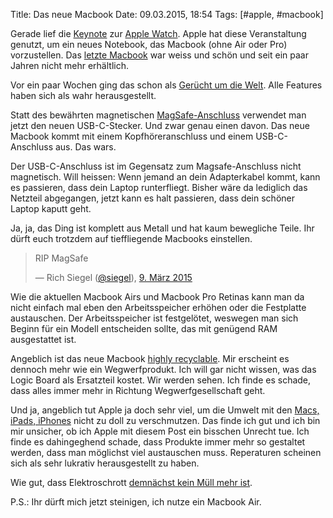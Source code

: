 Title: Das neue Macbook
Date: 09.03.2015, 18:54
Tags: [#apple, #macbook]

Gerade lief die [Keynote](http://www.apple.com/live/2015-mar-event/) zur [Apple Watch](https://de.wikipedia.org/wiki/Apple_Watch). Apple hat diese Veranstaltung genutzt, um ein neues Notebook, das Macbook (ohne Air oder Pro) vorzustellen. Das [letzte Macbook](https://de.wikipedia.org/wiki/MacBook) war weiss und schön und seit ein paar Jahren nicht mehr erhältlich.

Vor ein paar Wochen ging das schon als [Gerücht um die Welt](http://www.macrumors.com/roundup/retina-macbook-air/). Alle Features haben sich als wahr herausgestellt.

Statt des bewährten magnetischen [MagSafe-Anschluss](https://de.wikipedia.org/wiki/MagSafe) verwendet man jetzt den neuen USB-C-Stecker. Und zwar genau einen davon. Das neue Macbook kommt mit einem Kopfhöreranschluss und einem USB-C-Anschluss aus. Das wars.

Der USB-C-Anschluss ist im Gegensatz zum Magsafe-Anschluss nicht magnetisch. Will heissen: Wenn jemand an dein Adapterkabel kommt, kann es passieren, dass dein Laptop runterfliegt. Bisher wäre da lediglich das Netzteil abgegangen, jetzt kann es halt passieren, dass dein schöner Laptop kaputt geht.

Ja, ja, das Ding ist komplett aus Metall und hat kaum bewegliche Teile. Ihr dürft euch trotzdem auf tieffliegende Macbooks einstellen.

> RIP MagSafe
>
> — Rich Siegel ([@siegel](https://twitter.com/siegel/)), [9. März 2015](https://twitter.com/siegel/status/574989455821529088)

Wie die aktuellen Macbook Airs und Macbook Pro Retinas kann man da nicht einfach mal eben den Arbeitsspeicher erhöhen oder die Festplatte austauschen. Der Arbeitsspeicher ist festgelötet, weswegen man sich Beginn für ein Modell entscheiden sollte, das mit genügend RAM ausgestattet ist.

Angeblich ist das neue Macbook [highly recyclable](http://images.apple.com/live/2015-mar-event/images/a6af331ff0dac97c0fc8aea3f33756cf8db0b5b1_large.jpg). Mir erscheint es dennoch mehr wie ein Wegwerfprodukt. Ich will gar nicht wissen, was das Logic Board als Ersatzteil kostet. Wir werden sehen. Ich finde es schade, dass alles immer mehr in Richtung Wegwerfgesellschaft geht.

Und ja, angeblich tut Apple ja doch sehr viel, um die Umwelt mit den [Macs, iPads, iPhones](http://www.apple.com/de/environment/reports/) nicht zu doll zu verschmutzen. Das finde ich gut und ich bin mir unsicher, ob ich Apple mit diesem Post ein bisschen Unrecht tue. Ich finde es dahingeghend schade, dass Produkte immer mehr so gestaltet werden, dass man möglichst viel austauschen muss. Reperaturen scheinen sich als sehr lukrativ herausgestellt zu haben.

Wie gut, dass Elektroschrott [demnächst kein Müll mehr ist](http://www.zeit.de/politik/deutschland/2015-03/elektro-gesetz-elektroschrott-barbara-hendricks-recycling).

P.S.: Ihr dürft mich jetzt steinigen, ich nutze ein Macbook Air.
